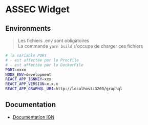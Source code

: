 # ASSEC Widget

## Environments

> Les fichiers .env sont obligatoires<br>
> La commande `yarn build` s'occupe de charger ces fichiers

```bash
# la variable PORT
# - est affectée par le Procfile
# - est affectée par le DockerFile
PORT=xxxx
NODE_ENV=development
REACT_APP_IGNKEY=xxx
REACT_APP_VERSION=x.x.x
REACT_APP_GRAPHQL_URI=http://localhost:3200/graphql
```

## Documentation

- [Documentation IGN](https://geoservices.ign.fr/documentation/donnees-ressources-wmts.html)
